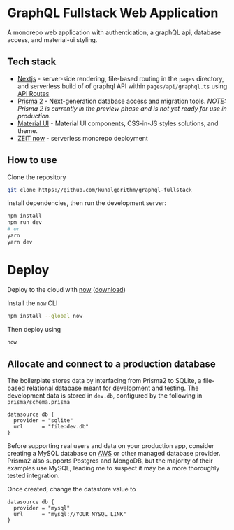 # GraphQL Fullstack Web Application 

A monorepo web application with authentication, a graphQL api, database access, and material-ui styling. 

## Tech stack 

- [Nextjs](https://github.com/zeit/next.js) - server-side rendering, file-based routing in the `pages` directory, and serverless build of of graphql API within `pages/api/graphql.ts` using [API Routes](https://github.com/zeit/next.js#api-routes)
- [Prisma 2](https://github.com/prisma/prisma2) - Next-generation database access and migration tools. *NOTE: Prisma 2 is currently in the preview phase and is not yet ready for use in production.*
- [Material UI](https://material-ui.com) - Material UI components, CSS-in-JS styles solutions, and theme. 
- [ZEIT now](https://now.sh) - serverless monorepo deployment


## How to use


Clone the repository

```bash
git clone https://github.com/kunalgorithm/graphql-fullstack
```


install dependencies, then run the development server:

```bash
npm install
npm run dev
# or
yarn
yarn dev
```

# Deploy

Deploy to the cloud with [now](https://zeit.co/now) ([download](https://zeit.co/download))

Install the `now` CLI

```bash
npm install --global now 
```

Then deploy using 
```bash
now
```



## Allocate and connect to a production database 

The boilerplate stores data by interfacing from Prisma2 to SQLite, a file-based relational database meant for development and testing. The development data is stored in `dev.db`, configured by the following in `prisma/schema.prisma`

```
datasource db {
  provider = "sqlite"
  url      = "file:dev.db"
}
```

 Before supporting real users and data on your production app, consider creating a MySQL database on [AWS](https://aws.amazon.com) or other managed database provider. Prisma2 also supports Postgres and MongoDB, but the majority of their examples use MySQL, leading me to suspect it may be a more thoroughly tested integration. 

Once created, change the datastore value to 

```
datasource db {
  provider = "mysql"
  url      = "mysql://YOUR_MYSQL_LINK"
}
```


